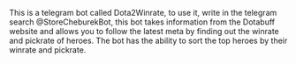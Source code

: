 This is a telegram bot called Dota2Winrate, to use it, write in the telegram search @StoreCheburekBot, this bot takes information from the Dotabuff website 
and allows you to follow the latest meta by finding out the winrate and pickrate of heroes. The bot has the ability to sort the top heroes by their winrate and pickrate.
